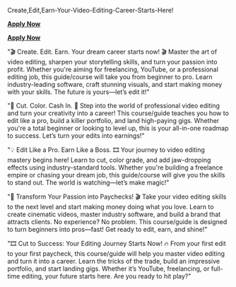 Create,Edit,Earn-Your-Video-Editing-Career-Starts-Here!

**[Apply Now](https://sites.google.com/view/create-edit-earn-your-video-ed/home)**

**[Apply Now](https://sites.google.com/view/create-edit-earn-your-video-ed/home)**

"🎬 Create. Edit. Earn. Your dream career starts now! 🎬
Master the art of video editing, sharpen your storytelling skills, and turn your passion into profit. Whether you're aiming for freelancing, YouTube, or a professional editing job, this guide/course will take you from beginner to pro. Learn industry-leading software, craft stunning visuals, and start making money with your skills. The future is yours—let’s edit it!"

"🎥 Cut. Color. Cash In. 🚀
Step into the world of professional video editing and turn your creativity into a career! This course/guide teaches you how to edit like a pro, build a killer portfolio, and land high-paying gigs. Whether you're a total beginner or looking to level up, this is your all-in-one roadmap to success. Let’s turn your edits into earnings!"

"💡 Edit Like a Pro. Earn Like a Boss. 🎞️
Your journey to video editing mastery begins here! Learn to cut, color grade, and add jaw-dropping effects using industry-standard tools. Whether you're building a freelance empire or chasing your dream job, this guide/course will give you the skills to stand out. The world is watching—let’s make magic!"

"🚀 Transform Your Passion into Paychecks! 🎬
Take your video editing skills to the next level and start making money doing what you love. Learn to create cinematic videos, master industry software, and build a brand that attracts clients. No experience? No problem. This course/guide is designed to turn beginners into pros—fast! Get ready to edit, earn, and shine!"

"🎞️ Cut to Success: Your Editing Journey Starts Now! 🔥
From your first edit to your first paycheck, this course/guide will help you master video editing and turn it into a career. Learn the tricks of the trade, build an impressive portfolio, and start landing gigs. Whether it’s YouTube, freelancing, or full-time editing, your future starts here. Are you ready to hit play?"
